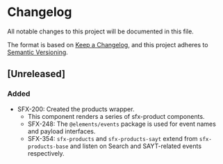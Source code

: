 # Changelog
All notable changes to this project will be documented in this file.

The format is based on [Keep a Changelog](https://keepachangelog.com/en/1.0.0/),
and this project adheres to [Semantic Versioning](https://semver.org/spec/v2.0.0.html).

## [Unreleased]
### Added
- SFX-200: Created the products wrapper.
  - This component renders a series of sfx-product components.
  - SFX-248: The `@elements/events` package is used for event names and payload interfaces.
  - SFX-354: `sfx-products` and `sfx-products-sayt` extend from `sfx-products-base`
    and listen on Search and SAYT-related events respectively.
